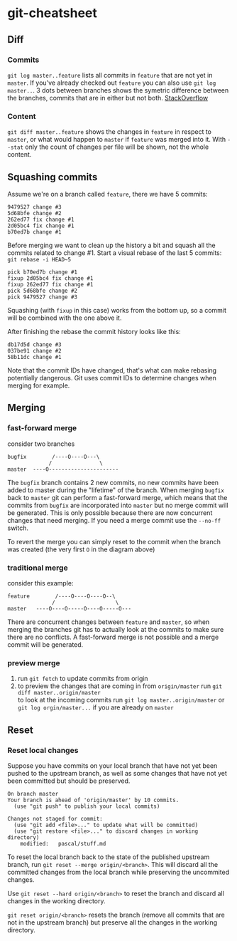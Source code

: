 # git-cheatsheet
## Diff
### Commits
`git log master..feature` lists all commits in `feature` that are not yet in `master`. If you've already checked out `feature` you can also use `git log master..`. 3 dots between branches shows the symetric difference between the branches, commits that are in either but not both. [StackOverflow](https://stackoverflow.com/questions/462974/what-are-the-differences-between-double-dot-and-triple-dot-in-git-com)

### Content
`git diff master..feature` shows the changes in `feature` in respect to `master`, or what would happen to `master` if `feature` was merged into it. With `--stat` only the count of changes per file will be shown, not the whole content.

## Squashing commits
Assume we're on a branch called `feature`, there we have 5 commits:
```
9479527 change #3
5d68bfe change #2
262ed77 fix change #1
2d05bc4 fix change #1
b70ed7b change #1
```

Before merging we want to clean up the history a bit and squash all the commits related to change #1.
Start a visual rebase of the last 5 commits: `git rebase -i HEAD~5`
```
pick b70ed7b change #1
fixup 2d05bc4 fix change #1
fixup 262ed77 fix change #1
pick 5d68bfe change #2
pick 9479527 change #3
```
Squashing (with `fixup` in this case) works from the bottom up, so a commit will be combined with the one above it.

After finishing the rebase the commit history looks like this:
```
db17d5d change #3
037be91 change #2
58b11dc change #1
```
Note that the commit IDs have changed, that's what can make rebasing potentially dangerous. Git uses commit IDs to determine changes when merging for example.


## Merging
### fast-forward merge
consider two branches
```
bugfix        /----O----O---\
             /               \
master  ----O----------------------
```
The `bugfix` branch contains 2 new commits, no new commits have been added to master during the "lifetime" of the branch. When merging `bugfix` back to `master` git can perform a fast-forward merge, which means that the commits from `bugfix` are incorporated into `master` but no merge commit will be generated. This is only possible because there are now concurrent changes that need merging. If you need a merge commit use the `--no-ff` switch.

To revert the merge you can simply reset to the commit when the branch was created (the very first `O` in the diagram above)

### traditional merge
consider this example:
```
feature        /----O----O----O--\
              /                   \
master   ----O----O-----O----O-----O---
```
There are concurrent changes between `feature` and `master`, so when merging the branches git has to actually look at the commits to make sure there are no conflicts. A fast-forward merge is not possible and a merge commit will be generated.

### preview merge
1. run `git fetch` to update commits from origin
2. to preview the changes that are coming in from `origin/master` run `git diff master..origin/master`<br>
to look at the incoming commits run `git log master..origin/master` or `git log orgin/master...` if you are already on `master`


## Reset
### Reset local changes
Suppose you have commits on your local branch that have not yet been pushed to the upstream branch, as well as some changes that have not yet been committed but should be preserved.
```
On branch master
Your branch is ahead of 'origin/master' by 10 commits.
  (use "git push" to publish your local commits)

Changes not staged for commit:
  (use "git add <file>..." to update what will be committed)
  (use "git restore <file>..." to discard changes in working directory)
	modified:   pascal/stuff.md
```

To reset the local branch back to the state of the published upstream branch, run `git reset --merge origin/<branch>`. This will discard all the committed changes from the local branch while preserving the uncommited changes.

Use `git reset --hard origin/<branch>` to reset the branch and discard all changes in the working directory.

`git reset origin/<branch>` resets the branch (remove all commits that are not in the upstream branch) but preserve all the changes in the working directory.
